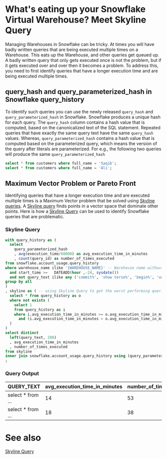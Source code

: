 # What's eating up your Snowflake Virtual Warehouse? Meet Skyline Query

Managing Warehouses in Snowflake can be tricky. At times you will have badly written queries that are being executed multiple times on a Warehouse. This eats up the Warehouse, and other queries get queued up. A badly written query that only gets executed once is not the problem, but if it gets executed over and over then it becomes a problem. To address this, you need to first identify queries that have a longer execution time and are being executed multiple times.

## query_hash and query_parameterized_hash in Snowflake query_history
To identify such queries you can use the newly released `query_hash` and `query_parameterized_hash` in Snowflake. Snowflake produces a unique hash for each query. The `query_hash` column contains a hash value that is computed, based on the canonicalized text of the SQL statement. Repeated queries that have exactly the same query text have the same `query_hash` values. Whereas, `query_parameterized_hash` contains a hash value that is computed based on the parameterized query, which means the version of the query after literals are parameterized. For e.g., the following two queries will produce the same `query_parameterized_hash`

```sql
select * from customers where full_name = 'Saqib';
select * from customers where full_name = 'Ali';
```

## Maximum Vector Problem or Pareto Front
Identifying queries that have a longer execution time and are executed multiple times is a Maximum Vector problem that be solved using [Skyline queries](skyline-query-pareto-set-maxima.md). A [Skyline query](skyline-query-pareto-set-maxima.md) finds points in a vector space that dominate other points. Here is how a [Skyline Query](skyline-query-pareto-set-maxima.md) can be used to identify Snowflake queries that are problematic.

### Skyline Query

```sql
with query_history as (
  select 
    query_parameterized_hash
    , avg(execution_time/60000) as avg_execution_time_in_minutes
    , count(query_id) as number_of_times_executed
from snowflake.account_usage.query_history
where warehouse_name ilike '{WAREHOUSE_NAME}' -- Warehouse name without the curly braces
  and start_time >=   DATEADD(hour ,-24, sysdate())
  and not query_text ilike any ('commit%', 'show terse%', 'begin%', 'use%', 'create sequence%') -- exclude certain types of queries
group by all
)
, skyline as ( -- using Skyline Query to get the worst performing queries that get executed multiple times.
  select * from query_history as o
  where not exists (
    select 1
    from query_history as i
    where i.avg_execution_time_in_minutes >= o.avg_execution_time_in_minutes and i.number_of_times_executed >= o.number_of_times_executed 
      and (i.avg_execution_time_in_minutes > o.avg_execution_time_in_minutes or i.number_of_times_executed > o.number_of_times_executed)
  )
)
select distinct 
  left(query_text, 200)
  , avg_execution_time_in_minutes
  , number_of_times_executed
from skyline
inner join snowflake.account_usage.query_history using (query_parameterized_hash)
;
```

### Query Output

| QUERY_TEXT        | avg_execution_time_in_minutes        | number_of_times_executed |
|-------------------|--------------------------------------|--------------------------|
| select * from ... | 14                                   | 53                       |
| select * from ... | 18                                   | 38                      |


# See also
[Skyline Query](skyline-query-pareto-set-maxima.md)
